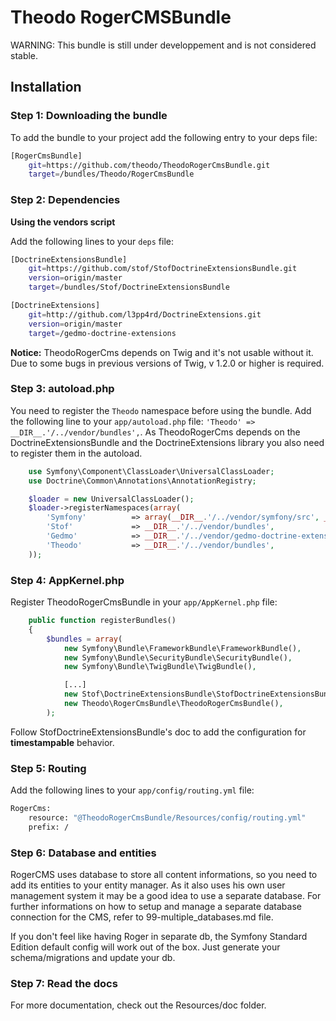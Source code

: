 Theodo RogerCMSBundle
=====================


WARNING: This bundle is still under developpement and is not considered stable.


## Installation


### Step 1: Downloading the bundle
To add the bundle to your project add the following entry to your deps file:

``` bash
[RogerCmsBundle]
    git=https://github.com/theodo/TheodoRogerCmsBundle.git
    target=/bundles/Theodo/RogerCmsBundle
```


### Step 2: Dependencies

**Using the vendors script**

Add the following lines to your `deps` file:

``` bash
[DoctrineExtensionsBundle]
    git=https://github.com/stof/StofDoctrineExtensionsBundle.git
    version=origin/master
    target=/bundles/Stof/DoctrineExtensionsBundle

[DoctrineExtensions]
    git=http://github.com/l3pp4rd/DoctrineExtensions.git
    version=origin/master
    target=/gedmo-doctrine-extensions
```

**Notice:**
TheodoRogerCms depends on Twig and it's not usable without it.
Due to some bugs in previous versions of Twig, v 1.2.0 or higher is required.

### Step 3: autoload.php

You need to register the `Theodo` namespace before using the bundle. Add the following line to your `app/autoload.php` file: `'Theodo' => __DIR__.'/../vendor/bundles',`.
As TheodoRogerCms depends on the DoctrineExtensionsBundle and the DoctrineExtensions library you also need to register them in the autoload.

``` php
    use Symfony\Component\ClassLoader\UniversalClassLoader;
    use Doctrine\Common\Annotations\AnnotationRegistry;

    $loader = new UniversalClassLoader();
    $loader->registerNamespaces(array(
        'Symfony'          => array(__DIR__.'/../vendor/symfony/src', __DIR__.'/../vendor/bundles'),
        'Stof'             => __DIR__.'/../vendor/bundles',
        'Gedmo'            => __DIR__.'/../vendor/gedmo-doctrine-extensions/lib',
        'Theodo'           => __DIR__.'/../vendor/bundles',
    ));
```

### Step 4: AppKernel.php

Register TheodoRogerCmsBundle in your `app/AppKernel.php` file:

``` php
    public function registerBundles()
    {
        $bundles = array(
            new Symfony\Bundle\FrameworkBundle\FrameworkBundle(),
            new Symfony\Bundle\SecurityBundle\SecurityBundle(),
            new Symfony\Bundle\TwigBundle\TwigBundle(),

            [...]
            new Stof\DoctrineExtensionsBundle\StofDoctrineExtensionsBundle(),
            new Theodo\RogerCmsBundle\TheodoRogerCmsBundle(),
        );
```

Follow StofDoctrineExtensionsBundle's doc to add the configuration for **timestampable** behavior.

### Step 5: Routing

Add the following lines to your `app/config/routing.yml` file:

``` bash
RogerCms:
    resource: "@TheodoRogerCmsBundle/Resources/config/routing.yml"
    prefix: /
```

### Step 6: Database and entities

RogerCMS uses database to store all content informations, so you need to add its
entities to your entity manager. As it also uses his own user management system
it may be a good idea to use a separate database. For further informations on
how to setup and manage a separate database connection for the CMS, refer to
99-multiple_databases.md file.

If you don't feel like having Roger in separate db, the Symfony Standard Edition
default config will work out of the box. Just generate your schema/migrations
and update your db.

### Step 7: Read the docs

For more documentation, check out the Resources/doc folder.
